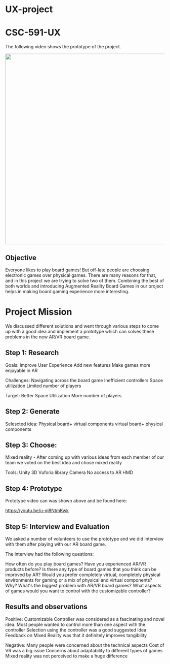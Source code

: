 # UX-project
# CSC-591-UX
The following video shows the prototype of the project. 
<div align=center><img width="600" src="https://github.com/maryriahi/UX-Course/blob/master/ezgif-6-c27ea3c4dcad.gif"/></div>

## Objective
Everyone likes to play board games! But off-late people are choosing electronic games over physical games.
There are many reasons for that, and in this project we are trying to solve two of them. 
Combining the best of both worlds and introducing Augmented Reality Board Games in our project helps in making board gaming
experience more interesting.

# Project Mission
We discussed different solutions and went through various steps to come up with a good idea and implement a prototype which can solves these problems in the new AR/VR board game. 

## Step 1: Research

Goals:
Improve User Experience
Add new features
Make games more enjoyable in AR

Challenges:
Navigating across the board game
Inefficient controllers
Space utilization
Limited number of players

Target:
Better Space Utilization
More number of players



## Step 2: Generate

Selescted idea: 
Physical board+ virtual components
virtual board+ physical components


## Step 3: Choose:
Mixed reality - After coming up with various ideas from each member of our team we voted on the best idea and chose mixed reality

Tools:
Unity 3D
Vuforia library
Camera
No access to AR HMD

## Step 4: Prototype
Prototype video can was shown above and be found here: 

https://youtu.be/u-qi8NtmKwk

## Step 5: Interview and Evaluation
We asked a number of volunteers to use the prototype and we did interview with them after playing with our AR board game.

The interview had the following questions:

How often do you play board games? Have you experienced AR/VR products before? 
Is there any type of board games that you think can be improved by AR? 
Would you prefer completely virtual, completely physical environments for gaming or a mix of physical and virtual components? Why? 
What's the biggest problem with AR/VR board games? 
What aspects of games would you want to control with the customizable controller?


## Results and observations 
Positive:
Customizable Controller was considered as a fascinating and novel idea.
Most people wanted to control more than one aspect with the controller
Selection using the controller was a good suggested idea
Feedback on Mixed Reality was that it definitely improves tangibility

Negative:
Many people were concerned about the technical aspects
Cost of VR was a big issue
Concerns about adaptability to different types of games
Mixed reality was not perceived to make a huge difference







